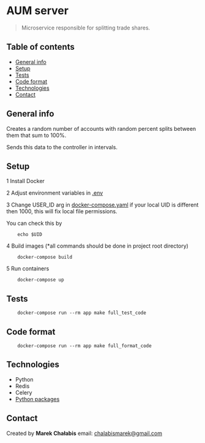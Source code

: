 # AUM server
> Microservice responsible for splitting trade shares.

## Table of contents

- [General info](#general-info)
- [Setup](#setup) 
- [Tests](#tests)
- [Code format](#code-format)
- [Technologies](#technologies)
- [Contact](#contact)

## General info
Creates a random number of accounts with random percent splits between 
them that sum to 100%. 

Sends this data to the controller in intervals.

## Setup

1 Install Docker

2 Adjust environment variables in [.env](config/environment_variables/.env)

3 Change USER_ID arg in [docker-compose.yaml](docker-compose.yaml) 
if your local UID is different then 1000, this will fix local file permissions.

You can check this by
```
    echo $UID
```
4 Build images (*all commands should be done in project root directory)
```
    docker-compose build
```
5 Run containers
```
    docker-compose up
```

## Tests
```
    docker-compose run --rm app make full_test_code
```

## Code format
```
    docker-compose run --rm app make full_format_code
```


## Technologies

- Python 
- Redis
- Celery
- [Python packages](backend/pyproject.toml)


## Contact

Created by <b>Marek Chałabis</b> email: chalabismarek@gmail.com
